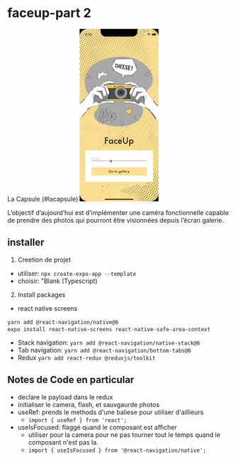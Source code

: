 # faceup-part 2
La Capsule (#lacapsule)
![sample.gif](docs/faceup-part2.gif)

L’objectif d’aujourd’hui est d’implémenter une caméra fonctionnelle capable de prendre des photos qui pourront être visionnées depuis l’écran galerie.


## installer
1. Creetion de projet
- utiliser: `npx create-expo-app --template`
- choisir: "Blank (Typescript)

2. Install packages
- react native screens
```
yarn add @react-navigation/native@6
expo install react-native-screens react-native-safe-area-context
```
- Stack navigation:
`yarn add @react-navigation/native-stack@6`
- Tab navigation:
`yarn add @react-navigation/bottom-tabs@6`
- Redux
`yarn add react-redux @reduxjs/toolkit`

## Notes de Code en particular
- declare le payload dans le redux
- initialiser le camera, flash, et sauvgaurde photos
- useRef: prends le methods d'une baliese pour utiliser d'aillieurs
    - `import { useRef } from 'react';`
- useIsFocused: flaggé quand le composant est afficher
    - utiliser pour la camera pour ne pas tourner tout le temps quand le composant n'est pas la.
    - `import { useIsFocused } from '@react-navigation/native';`